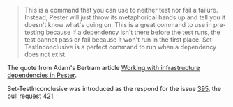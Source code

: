 > This is a command that you can use to neither test nor fail a failure. Instead, Pester will just throw its metaphorical hands up and tell you it doesn't know what's going on. This is a great command to use in pre-testing because if a dependency isn't there before the test runs, the test cannot pass or fail because it won't run in the first place. Set-TestInconclusive is a perfect command to run when a dependency does not exist.

The quote from Adam's Bertram article [Working with infrastructure dependencies in Pester](https://4sysops.com/archives/working-with-infrastructure-dependencies-in-pester).

Set-TestInconclusive was introduced as the respond for the issue [395](https://github.com/pester/Pester/issues/395), the pull request [421](https://github.com/pester/Pester/pull/421).